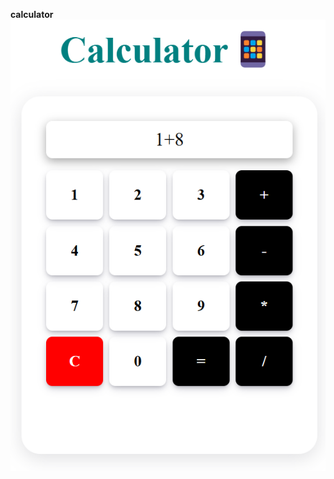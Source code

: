  __calculator__
 <img src = "https://github.com/8501kaminipatel/__calculator__/blob/main/calculator/Screenshot%202024-11-13%20211255.png">
